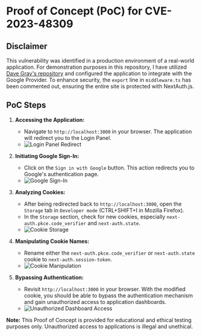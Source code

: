 # Proof of Concept (PoC) for CVE-2023-48309

## Disclaimer
This vulnerability was identified in a production environment of a real-world application. For demonstration purposes in this repository, I have utilized [Dave Gray's repository](https://github.com/gitdagray/next-auth-intro) and configured the application to integrate with the Google Provider. To enhance security, the `export` line in `middleware.ts` has been commented out, ensuring the entire site is protected with NextAuth.js.

## PoC Steps

1. **Accessing the Application:**
   - Navigate to `http://localhost:3000` in your browser. The application will redirect you to the Login Panel.
   - ![Login Panel Redirect](https://github.com/dastaj/CVEs/assets/78434825/f4d66bcf-0319-4118-b8e0-de687116d0b3)

2. **Initiating Google Sign-In:**
   - Click on the `Sign in with Google` button. This action redirects you to Google's authentication page.
   - ![Google Sign-In](https://github.com/dastaj/CVEs/assets/78434825/6ace1246-42d3-408e-aee1-357c9133f0ba)

3. **Analyzing Cookies:**
   - After being redirected back to `http://localhost:3000`, open the `Storage` tab in `Developer mode` (CTRL+SHIFT+I in Mozilla Firefox).
   - In the `Storage` section, check for new cookies, especially `next-auth.pkce.code_verifier` and `next-auth.state`.
   - ![Cookie Storage](https://github.com/dastaj/CVEs/assets/78434825/10eb2325-3230-4672-8dd5-432e7022afa0)

4. **Manipulating Cookie Names:**
   - Rename either the `next-auth.pkce.code_verifier` or `next-auth.state` cookie to `next-auth.session-token`.
   - ![Cookie Manipulation](https://github.com/dastaj/CVEs/assets/78434825/17b51a75-5be2-4d43-b27a-d286cd7fba82)

5. **Bypassing Authentication:**
   - Revisit `http://localhost:3000` in your browser. With the modified cookie, you should be able to bypass the authentication mechanism and gain unauthorized access to application dashboards.
   - ![Unauthorized Dashboard Access](https://github.com/dastaj/CVEs/assets/78434825/6772a290-8f76-4bf1-9222-7baef7eded4f)

**Note:** This Proof of Concept is provided for educational and ethical testing purposes only. Unauthorized access to applications is illegal and unethical.
